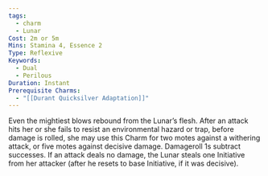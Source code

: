```yaml
---
tags:
  - charm
  - Lunar
Cost: 2m or 5m
Mins: Stamina 4, Essence 2
Type: Reflexive
Keywords:
  - Dual
  - Perilous
Duration: Instant
Prerequisite Charms:
  - "[[Durant Quicksilver Adaptation]]"
---
```

Even the mightiest blows rebound from the Lunar’s flesh. After an attack hits her or she fails to resist an environmental hazard or trap, before damage is rolled, she may use this Charm for two motes against a withering attack, or five motes against decisive damage. Damageroll 1s subtract successes. If an attack deals no damage, the Lunar steals one Initiative from her attacker (after he resets to base Initiative, if it was decisive).